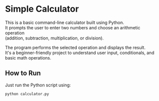 # Simple Calculator

This is a basic command-line calculator built using Python.  
It prompts the user to enter two numbers and choose an arithmetic operation  
(addition, subtraction, multiplication, or division).  

The program performs the selected operation and displays the result.  
It's a beginner-friendly project to understand user input, conditionals, and basic math operations.

## How to Run
Just run the Python script using:
```bash
python calculator.py
